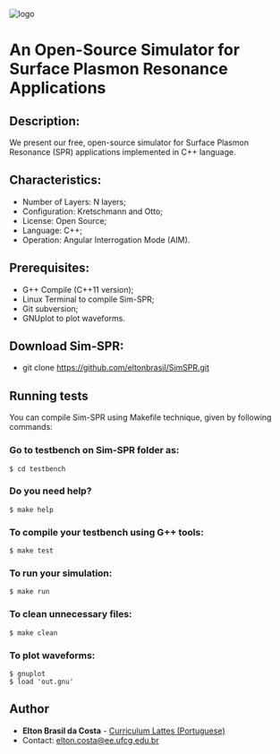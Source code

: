 ![logo](https://user-images.githubusercontent.com/25873978/47947397-7c18f200-defa-11e8-9943-9d10470bd2b9.png)

# An Open-Source Simulator for Surface Plasmon Resonance Applications
## Description:

We present our free, open-source simulator for Surface Plasmon Resonance (SPR) applications implemented in C++ language. 

## Characteristics:

* Number of Layers: N layers;
* Configuration: Kretschmann and Otto;
* License: Open Source;
* Language: C++;
* Operation: Angular Interrogation Mode (AIM).

## Prerequisites:

* G++ Compile (C++11 version);
* Linux Terminal to compile Sim-SPR;
* Git subversion;
* GNUplot to plot waveforms.

## Download Sim-SPR:

* git clone https://github.com/eltonbrasil/SimSPR.git 

## Running tests

You can compile Sim-SPR using Makefile technique, given by following commands:

### Go to testbench on Sim-SPR folder as:
```
$ cd testbench
```
### Do you need help?
```
$ make help
```
### To compile your testbench using G++ tools:
```
$ make test
```
### To run your simulation:
```
$ make run
```
### To clean unnecessary files:
```
$ make clean
```
### To plot waveforms:
```
$ gnuplot
$ load 'out.gnu'
```

## Author

* **Elton Brasil da Costa** - [Curriculum Lattes (Portuguese)](http://buscatextual.cnpq.br/buscatextual/visualizacv.do?id=K4459901A6)
* Contact: elton.costa@ee.ufcg.edu.br

